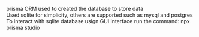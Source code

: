 prisma ORM used to created the database to store data\
Used sqlite for simplicity, others are supported such as mysql and postgres\
To interact with sqlite database usign GUI interface run the command: npx prisma studio
